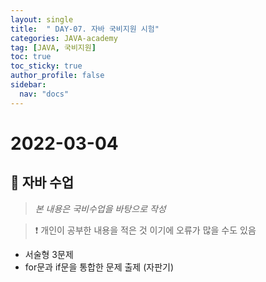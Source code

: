 ```yaml
---
layout: single
title:  " DAY-07. 자바 국비지원 시험"
categories: JAVA-academy
tag: [JAVA, 국비지원]
toc: true
toc_sticky: true
author_profile: false
sidebar:
  nav: "docs"
---
```

# 2022-03-04


## 📌 자바 수업 
<!--Quote-->
> *본 내용은 국비수업을 바탕으로 작성*

> ❗ 개인이 공부한 내용을 적은 것 이기에 오류가 많을 수도 있음 



- 서술형 3문제 
- for문과 if문을 통합한 문제 출제 (자판기)
